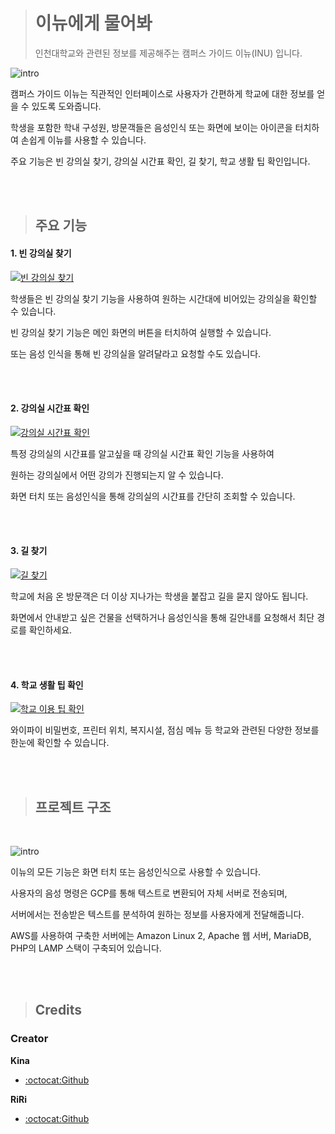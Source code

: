 > # 이뉴에게 물어봐
>
> 인천대학교와 관련된 정보를 제공해주는 캠퍼스 가이드 이뉴(INU) 입니다.



![intro](https://raw.githubusercontent.com/kusakina0608/AskINU/master/img/intro.gif)

캠퍼스 가이드 이뉴는 직관적인 인터페이스로 사용자가 간편하게 학교에 대한 정보를 얻을 수 있도록 도와줍니다.

학생을 포함한 학내 구성원, 방문객들은 음성인식 또는 화면에 보이는 아이콘을 터치하여 손쉽게 이뉴를 사용할 수 있습니다.

주요 기능은 빈 강의실 찾기, 강의실 시간표 확인, 길 찾기, 학교 생활 팁 확인입니다.

<br>

<br>

>  ## 주요 기능

#### 1. 빈 강의실 찾기

[![빈 강의실 찾기](https://raw.githubusercontent.com/kusakina0608/AskINU/master/img/thumbnail_1.jpg)](https://youtu.be/hBACvcsHPEg)

학생들은 빈 강의실 찾기 기능을 사용하여 원하는 시간대에 비어있는 강의실을 확인할 수 있습니다.

빈 강의실 찾기 기능은 메인 화면의 버튼을 터치하여 실행할 수 있습니다.

또는 음성 인식을 통해 빈 강의실을 알려달라고 요청할 수도 있습니다.

<br>

<br>

#### 2. 강의실 시간표 확인

[![강의실 시간표 확인](https://raw.githubusercontent.com/kusakina0608/AskINU/master/img/thumbnail_2.jpg)](https://youtu.be/0EGeGn7FEUc)

특정 강의실의 시간표를 알고싶을 때 강의실 시간표 확인 기능을 사용하여

원하는 강의실에서 어떤 강의가 진행되는지 알 수 있습니다.

화면 터치 또는 음성인식을 통해 강의실의 시간표를 간단히 조회할 수 있습니다.

<br>

<br>

#### 3. 길 찾기

[![길 찾기](https://raw.githubusercontent.com/kusakina0608/AskINU/master/img/thumbnail_3.jpg)](https://youtu.be/Xkj_3OQy75o)

학교에 처음 온 방문객은 더 이상 지나가는 학생을 붙잡고 길을 묻지 않아도 됩니다.

화면에서 안내받고 싶은 건물을 선택하거나 음성인식을 통해 길안내를 요청해서 최단 경로를 확인하세요.

<br>

<br>

#### 4. 학교 생활 팁 확인

[![학교 이용 팁 확인](https://raw.githubusercontent.com/kusakina0608/AskINU/master/img/thumbnail_4.jpg)](https://youtu.be/qH5DYqXvOQA)

와이파이 비밀번호, 프린터 위치, 복지시설, 점심 메뉴 등 학교와 관련된 다양한 정보를 한눈에 확인할 수 있습니다.

<br>

<br>

> ## 프로젝트 구조

<br>

![intro](https://raw.githubusercontent.com/kusakina0608/AskINU/master/img/Architecture.png)

이뉴의 모든 기능은 화면 터치 또는 음성인식으로 사용할 수 있습니다.

사용자의 음성 명령은 GCP를 통해 텍스트로 변환되어 자체 서버로 전송되며,

서버에서는 전송받은 텍스트를 분석하여 원하는 정보를 사용자에게 전달해줍니다.

AWS를 사용하여 구축한 서버에는 Amazon Linux 2, Apache 웹 서버, MariaDB, PHP의 LAMP 스택이 구축되어 있습니다.

<br>

<br>

> ## Credits

### Creator

**Kina**

- [:octocat:Github](https://github.com/kusakina0608)

**RiRi**

- [:octocat:Github](https://github.com/yuhyerin)


